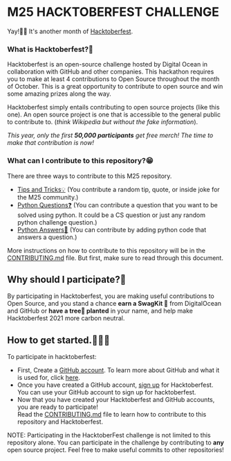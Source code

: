 # M25 HACKTOBERFEST CHALLENGE

Yay!🎉🎉  It's another month of [Hacktoberfest](https://hacktoberfest.digitalocean.com/).

### What is Hacktoberfest?🤔
Hacktoberfest is an open-source challenge hosted by Digital Ocean in collaboration with GitHub and other companies. This hackathon requires you to make at least 4 contributions to Open Source throughout the month of October. This is a great opportunity to contribute to open source and win some amazing prizes along the way.

Hacktoberfest simply entails contributing to open source projects (like this one). An open source project is one that is accessible to the general public to contribute to. (_think Wikipedia but without the fake information_).

_This year, only the first **50,000 participants** get free merch! The time to make that contribution is now!_

### What can I contribute to this repository?😁
There are three ways to contribute to this M25 repository.

- [Tips and Tricks💡](contributions/Tips_and_tricks.md) (You contribute a random tip, quote, or inside joke for the M25 community.)
- [Python Questions❓](contributions/python_questions.md) (You can contribute a question that you want to be solved using python. It could be a CS question or just any random python challenge question.)
- [Python Answers🐍](contributions/answers) (You can contribute by adding python code that answers a question.)

More instructions on how to contribute to this repository will be in the [CONTRIBUTING.md](CONTRIBUTING.md) file. But first, make sure to read through this document.

## Why should I participate?🤔 
By participating in Hacktoberfest, you are making useful contributions to Open Source, and you stand a chance **earn a SwagKit 👕** from DigitalOcean and GitHub or **have a tree🌲 planted** in your name, and help make Hacktoberfest 2021 more carbon neutral.

## How to get started.🏃🏾‍♀️
To participate in hacktoberfest:

* First, Create a [GitHub account](https://github.com/). To learn more about GitHub and what it is used for, click [here](https://guides.github.com/activities/hello-world/).
* Once you have created a GitHub account, [sign up](https://hacktoberfest.digitalocean.com/) for Hacktoberfest. You can use your GitHub account to sign up for hacktoberfest.
* Now that you have created your Hacktoberfest and GitHub accounts, you are ready to participate!<br/>Read the [CONTRIBUTING.md](CONTRIBUTING.md) file to learn how to contribute to this repository and Hacktoberfest.

NOTE:
Participating in the HacktoberFest challenge is not limited to this repository alone. You can participate in the challenge by contributing to **any** open source project. Feel free to make useful commits to other repositories!